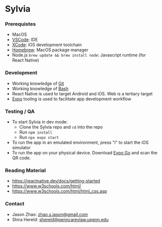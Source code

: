 # Sylvia
### Prerequistes
* MacOS
* [VSCode](https://code.visualstudio.com/): IDE
* [XCode](https://apps.apple.com/us/app/xcode/id497799835): iOS development toolchain
* [Homebrew](https://brew.sh/): MacOS package manager
* Node.js `brew update && brew install node`: Javascript runtime (for React Native)

### Development
* Working knowledge of [Git](https://www.w3schools.com/git/git_intro.asp?remote=github)
* Working knowledge of [Bash](https://www.udacity.com/course/shell-workshop--ud206)
* React Native is used to target Android and iOS.  Web is a tertiary target
* [Expo](https://reactnative.dev/docs/environment-setup) tooling is used to facilitate app development workflow

### Testing / QA
* To start Sylvia in dev mode:
   * Clone the Sylvia repo and `cd` into the repo
   * Run `npm install`
   * Run `npx expo start`
* To run the app in an emulated environment, press "i" to start the iOS simulator
* To run the app on your physical device.  Download [Expo Go](https://docs.expo.dev/get-started/expo-go/) and scan the QR code.

### Reading Material
* https://reactnative.dev/docs/getting-started
* https://www.w3schools.com/html/
* https://www.w3schools.com/html/html_css.asp

### Contact
* Jason Zhao: zhao.s.jason@gmail.com
* Shira Hereld: shereld@penncareylaw.upenn.edu